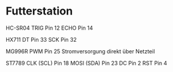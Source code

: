 # Futterstation
 
HC-SR04
TRIG Pin 12
ECHO Pin 14

HX711
DT Pin 33
SCK Pin 32

MG996R
PWM Pin 25
Stromversorgung direkt über Netzteil

ST7789
CLK (SCL) Pin 18
MOSI (SDA) Pin 23
DC Pin 2
RST Pin 4
